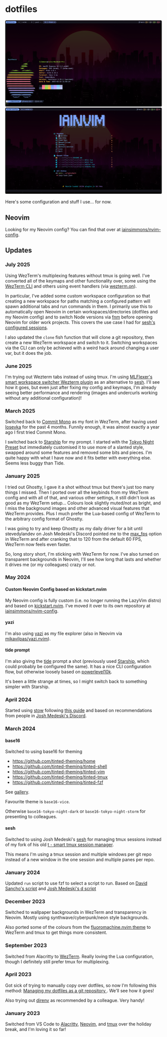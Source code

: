 # dotfiles

![fastfetch output](./.config/screenshots/iainsimmons_fastfetch_2025-03-25.png)
![Neovim colorscheme](./.config/screenshots/iainsimmons_neovim_2025-03-25.png)

Here's some configuration and stuff I use… for now.

## Neovim

Looking for my Neovim config? You can find that over at [iainsimmons/nvim-config](https://github.com/iainsimmons/nvim-config).

## Updates

### July 2025

Using WezTerm's multiplexing features without tmux is going well. I've converted all of the keymaps and other functionality over, some using the [WezTerm CLI](https://wezterm.org/cli/cli/index.html) and others using event handlers (via [wezterm.on](https://wezterm.org/config/lua/wezterm/on.html)).

In particular, I've added some custom workspace configuration so that creating a new workspace for paths matching a configured pattern will spawn additional tabs and run commands in them. I primarily use this to automatically open Neovim in certain workspaces/directories (dotfiles and my Neovim config) and to switch Node versions via [fnm](https://github.com/Schniz/fnm) before opening Neovim for older work projects. This covers the use case I had for [sesh's configured sessions](https://github.com/joshmedeski/sesh?tab=readme-ov-file#session-configuration).

I also updated the `clone` fish function that will clone a git repository, then create a new WezTerm workspace and switch to it. Switching workspaces via the CLI can only be achieved with a weird hack around changing a user var, but it does the job.

### June 2025

I'm trying out Wezterm tabs instead of using tmux. I'm using [MLFlexer's smart workspace switcher Wezterm plugin](https://github.com/MLFlexer/smart_workspace_switcher.wezterm) as an alternative to [sesh](https://github.com/joshmedeski/sesh). I'll see how it goes, but even just after fixing my config and keymaps, I'm already seeing better performance and rendering (images and undercurls working without any additional configuration)!

### March 2025

Switched back to [Commit Mono](https://commitmono.com) as my font in WezTerm, after having used [Iosevka](https://typeof.net/Iosevka/) for the past 4 months. Funnily enough, it was almost exactly a year ago I first tried Commit Mono.

I switched back to [Starship](https://starship.rs/) for my prompt. I started with the [Tokyo Night Preset](https://starship.rs/presets/tokyo-night) but immediately customised it to use more of a slanted style, swapped around some features and removed some bits and pieces. I'm quite happy with what I have now and it fits better with everything else. Seems less buggy than Tide.

### January 2025

I tried out Ghostty, I gave it a shot without tmux but there's just too many things I missed. Then I ported over all the keybinds from my WezTerm config and with all of that, and various other settings, it still didn't look as good as my WezTerm setup… Colours look slightly muted/not as bright, and I miss the background images and other advanced visual features that WezTerm provides. Plus I much prefer the Lua-based config of WezTerm to the arbitrary config format of Ghostty.

I was going to try and keep Ghostty as my daily driver for a bit until stevedylandev on Josh Medeski's Discord pointed me to the [max_fps](https://wezfurlong.org/wezterm/config/lua/config/max_fps.html) option in WezTerm and after cranking that to 120 from the default 60 FPS, WezTerm now feels even faster.

So, long story short, I'm sticking with WezTerm for now. I've also turned on transparent backgrounds in Neovim, I'll see how long that lasts and whether it drives me (or my colleagues) crazy or not.

### May 2024

#### Custom Neovim Config based on kickstart.nvim

My Neovim config is fully custom (i.e. no longer running the LazyVim distro) and based on [kickstart.nvim](https://github.com/nvim-lua/kickstart.nvim).
I've moved it over to its own repository at [iainsimmons/nvim-config](https://github.com/iainsimmons/nvim-config).

#### yazi

I'm also using [yazi](https://github.com/sxyazi/yazi) as my file explorer (also in Neovim via [mikavilpas/yazi.nvim](https://github.com/mikavilpas/yazi.nvim)).

#### tide prompt

I'm also giving the [tide](https://github.com/IlanCosman/tide) prompt a shot (previously used [Starship](https://starship.rs/), which could probably be configured the same). It has a nice CLI configuration flow, but otherwise loosely based on [powerlevel10k](https://github.com/romkatv/powerlevel10k/).

It's been a little strange at times, so I might switch back to something simpler with Starship.

### April 2024

Started using [stow](https://www.gnu.org/software/stow/manual/stow.html) following [this guide](https://systemcrafters.net/managing-your-dotfiles/using-gnu-stow/) and based on recommendations from people in [Josh Medeski's Discord](https://www.joshmedeski.com/).

### March 2024

#### base16

Switched to using base16 for theming

- <https://github.com/tinted-theming/home>
- <https://github.com/tinted-theming/tinted-shell>
- <https://github.com/tinted-theming/tinted-vim>
- <https://github.com/tinted-theming/tinted-tmux>
- <https://github.com/tinted-theming/tinted-fzf>

See [gallery](https://tinted-theming.github.io/base16-gallery/).

Favourite theme is `base16-vice`.

Otherwise `base16-tokyo-night-dark` or `base16-tokyo-night-storm` for presenting to colleagues.

#### sesh

Switched to using Josh Medeski's [sesh](https://github.com/joshmedeski/sesh) for managing tmux sessions instead of my fork of his old [t - smart tmux session manager](https://github.com/joshmedeski/t-smart-tmux-session-manager).

This means I'm using a tmux session and multiple windows per git repo instead of a new window in the one session and multiple panes per repo.

### January 2024

Updated `run` script to use fzf to select a script to run. Based on [David Sancho's script](https://sancho.dev/blog/better-yarn-npm-run) and [Josh Medeski's d script](https://github.com/joshmedeski/dotfiles/blob/21ffda912711311c79c1175ede7df01b68a13260/.config/bin/d)

### December 2023

Switched to wallpaper backgrounds in WezTerm and transparency in Neovim. Mostly using synthwave/cyberpunk/neon style backgrounds.

Also ported some of the colours from the [fluoromachine.nvim theme](https://github.com/maxmx03/fluoromachine.nvim) to WezTerm and tmux to get things more consistent.

### September 2023

Switched from Alacritty to [WezTerm](https://wezfurlong.org/wezterm/). Really loving the Lua configuration, though I definitely still prefer tmux for multiplexing.

### April 2023

Got sick of trying to manually copy over dotfiles, so now I'm following this method: [Managing my dotfiles as a git repository
](https://drewdevault.com/2019/12/30/dotfiles.html). We'll see how it goes!

Also trying out [direnv](https://direnv.net/) as recommended by a colleague. Very handy!

### January 2023

Switched from VS Code to [Alacritty](https://alacritty.org/), [Neovim](https://neovim.io), and [tmux](https://tmux.github.io/) over the holiday break, and I'm loving it so far!
